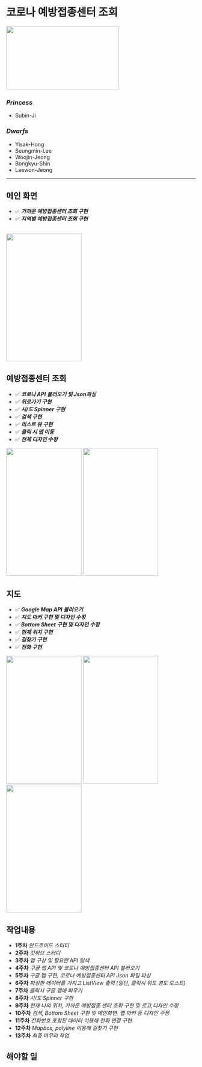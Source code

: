 # 코로나 예방접종센터 조회

<img src="https://github.com/princesssubinwith5man/project/assets/81546637/8c6cbd31-9ed2-45a0-81ff-710e71696379" height="170px" width="300px"> <br>
### ***Princess*** 
- Subin-Ji
### ***Dwarfs*** 
- Yisak-Hong
- Seungmin-Lee
- Woojin-Jeong
- Bongkyu-Shin
- Laewon-Jeong

---
## 메인 화면
* ✅ ***가까운 예방접종센터 조회 구현***
* ✅ ***지역별 예방접종센터 조회 구현***

<img src="https://github.com/princesssubinwith5man/project/assets/81546637/499d3696-56b5-4ff8-8ed4-9514bb3e3f05" height="340px" width="200px"> <br>
---
## 예방접종센터 조회
* ✅ ***코로나 API 불러오기 및 Json파싱***
* ✅ ***뒤로가기 구현***
* ✅ ***시/도 Spinner 구현***
* ✅ ***검색 구현***
* ✅ ***리스트 뷰 구현***
* ✅ ***클릭 시 맵 이동***
* ✅ ***전체 디자인 수정***      
<img src="https://github.com/princesssubinwith5man/project/assets/81546637/9acb8833-3b9f-495a-8dda-ed990df572dc" height="340px" width="200px">
<img src="https://github.com/princesssubinwith5man/project/assets/81546637/fb083eae-1442-487f-8a3c-0458391b29d6" height="340px" width="200px"> <br>

## 지도
* ✅ ***Google Map API 불러오기***
* ✅ ***지도 마커 구현 및 디자인 수정***
* ✅ ***Bottom Sheet 구현 및 디자인 수정***
* ✅ ***현재 위치 구현***
* ✅ ***길찾기 구현***
* ✅ ***전화 구현***
<img src="https://github.com/princesssubinwith5man/project/assets/81546637/d5ad9e80-dd9f-4902-8d6c-45657126b89f" height="340px" width="200px">
<img src="https://github.com/princesssubinwith5man/project/assets/81546637/b7a9a522-b5b0-4d88-9826-e00e952595bb" height="340px" width="200px"> 
<img src="https://github.com/princesssubinwith5man/project/assets/81546637/c82428d8-56ec-4334-9efb-d7acae3f7aa3" height="340px" width="200px"> <br>

## 작업내용
* **1주차** *안드로이드 스터디*
* **2주차** *깃허브 스터디*
* **3주차** *앱 구상 및 필요한 API 탐색*
* **4주차** *구글 맵 API 및 코로나 예방접종센터 API 불러오기*
* **5주차** *구글 맵 구현, 코로나 예방접종센터 API Json 파일 파싱*
* **6주차** *파싱한 데이터를 가지고 ListView 출력 (일단, 클릭시 위도 경도 토스트)*
* **7주차** *클릭시 구글 맵에 띄우기*
* **8주차** *시/도 Spinner 구현*
* **9주차** *현재 나의 위치, 가까운 예방접종 센터 조회 구현 및 로고,디자인 수정*
* **10주차** *검색, Bottom Sheet 구현 및 메인화면, 맵 마커 등 디자인 수정*
* **11주차** *전화번호 포함된 데이터 이용해 전화 연결 구현*
* **12주차** *Mapbox, polyline 이용해 길찾기 구현*
* **13주차** *최종 마무리 작업*

## 해야할 일


